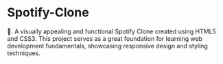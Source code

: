 # Spotify-Clone
🚀. A visually appealing and functional Spotify Clone created using HTML5 and CSS3. This project serves as a great foundation for learning web development fundamentals, showcasing responsive design and styling techniques.
